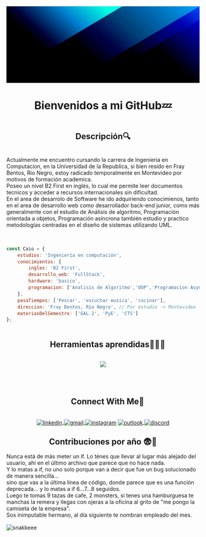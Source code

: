 <div align="center">
	<img src="https://github.com/Puyol312/Puyol312/raw/main/codioful-formerly-gradienta-bKESVqfxass-unsplash.jpg" alt="Banner" width="100%" height="200" />
    	<h1 style="display: inline-block">Bienvenidos a mi GitHub💤</h1>
    	<summary><h2 style="display: inline-block">Descripción🔍</h2></summary>
    	<p align= "left">Actualmente me encuentro cursando la carrera de Ingenieria en Computacion, en la Universidad de la Republica, si bien resido en Fray Bentos, Rio Negro, estoy radicado temporalmente en Montevideo por motivos de formación academica.<br>Poseo un nivel B2 First en inglés, lo cual me permite leer documentos tecnicos y acceder a recursos internacionales sin dificultad.<br>En el area de desarrolo de Software he ido adquiriendo conocimienos, tanto en el area de desarrollo web como desarrollador back-end junior, como más generalmente con el estudio de Análisis de algoritmo, Programación orientada a objetos, Programación asíncrona también estudio y practico metodologías centradas en el diseño de sistemas utilizando UML.
	</p>
</div><br>

```js
const Caio = {
	estudios: 'Ingeniería en computación',
	conocimientos: {
		ingles: 'B2 First',
		desarrollo_web: 'FullStack',
		hardware: 'basico',
		programacion: ['Analisis de Algoritmo','OOP','Programacion Async','TADs'],
	},
	pasaTiempos: ['Pescar', 'escuchar musica', 'cocinar'],
	direccion: 'Fray Bentos, Rio Negro', // Por estudio -> Montevideo
	materiasDelSemestre: ['GAL 2', 'PyE', 'CTS']
};
```

<div id="user-content-toc">
  <ul align="center">
    <summary><h2 style="display: inline-block">Herramientas aprendidas👨🏻‍💻</h2></summary>
  </ul>
</div>

<p align="center">
  <a href="https://skillicons.dev">
    <img src="https://skillicons.dev/icons?i=js,cpp,c,vscode,notion,vim,npm,ts,nodejs,git,github,html,py,linux,ubuntu,gitlab,md&perline=8" />
  </a>
</p>
<br>
<div id="user-content-toc">
  <ul align="center">
    <summary><h2 style="display: inline-block">Connect With Me🤝</h2></summary>
  </ul>
</div>
<!--icons and links-->
<div align= "center" >
	<a href="https://www.linkedin.com/in/caio-renato-puyol-leguiza-353753298" target="_blank">
		<img align="center" src="https://user-images.githubusercontent.com/88904952/234979284-68c11d7f-1acc-4f0c-ac78-044e1037d7b0.png" alt="linkedin" height="50" width="50" />
	</a>
	<a href="mailto:caiopuyolleguiza@gmail.com" target="_blank" title="Enviar gmail">
		<img align="center" src="https://cdn-icons-png.flaticon.com/512/281/281769.png" alt="gmail" height="50" width="50" />
	</a>
	<a href="https://www.instagram.com/caio_puyol/" target="_blank">
		<img align="center" src="https://user-images.githubusercontent.com/88904952/234981169-2dd1e58f-4b7e-468c-8213-034ba62156c3.png" alt="instagram" height="50" width="50" /></a>
	<a href="mailto:caiopuyolleguiza@outlook.com" target="_blank" title="Enviar hotmail">
		<img align="center" src="https://cdn-icons-png.flaticon.com/512/732/732221.png" alt="outlook" height="50" width="50" />
	</a>
	<a href="https://discord.com/users/730459583486754846" target="_blank">
		<img align="center" src="https://user-images.githubusercontent.com/88904952/234982627-019fd336-6248-453c-9b05-97c13fd1d207.png" alt="discord" height="50" width="50" />
	</a>
</div>

<div>
	<h2 align="center"><strong>Contribuciones por año 😨💢</strong></h2>
	<p>Nunca está de más meter un if. Lo ténes que llevar al lugar más alejado del usuario, ahí en el último archivo que parece que no hace nada.<br> Y lo matas a if, no uno solo porque van a decir que fue un bug solucionado de manera sencilla...<br> sino que vas a la última línea de código, donde parece que es una función deprecada... y lo matas a if 6...7...8 seguidos.<br>Luego te tomas 9 tazas de cafe, 2 monsters, si tenes una hamburguesa te manchas la remera y llegas con ojeras a la oficina al grito de "me pongo la camiseta de la empresa".<br> Sos inimputable hermano, al día siguiente te nombran empleado del mes.
	</p>
  <img align="center" src="https://github.com/user-attachments/assets/767354e9-fe1e-4009-b421-2f49388bfda5" alt="snakkeee" />
</div>
